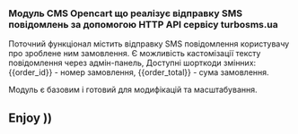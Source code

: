 ### Модуль CMS Opencart що реалізує відправку SMS повідомлень за допомогою HTTP API сервісу turbosms.ua

Поточний функціонал містить відправку SMS повідомлення користувачу про зроблене ним замовлення.
Є можливість кастомізації тексту повідомлення через адмін-панель, Доступні шорткоди змінних: {{order_id}} - номер замовлення, {{order_total}} - сума замовлення.

Модуль є базовим і готовий для модифікацій та масштабування.

## Enjoy ))







